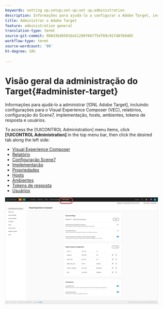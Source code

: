 ```yaml
---
keywords: setting up;setup;set-up;set up;administration
description: Informações para ajudá-lo a configurar o Adobe Target, incluindo preferências, implementação, gerenciamento de usuários, propriedades, configuração do Scene7, gerenciamento de host e tokens de resposta.
title: Administrar o Adobe Target
feature: administration general
translation-type: tm+mt
source-git-commit: 968d36d65016e51290f6bf754f69c91fd8f68405
workflow-type: tm+mt
source-wordcount: '90'
ht-degree: 18%

---
```



# Visão geral da administração do Target{#administer-target}

Informações para ajudá-lo a administrar [!DNL Adobe Target], incluindo configurações para o Visual Experience Composer (VEC), relatórios, configuração do Scene7, implementação, hosts, ambientes, tokens de resposta e usuários.

To access the [!UICONTROL Administration] menu items, click **[!UICONTROL Administration]** in the top menu bar, then click the desired tab along the left side:

* [Visual Experience Composer](/help/administrating-target/visual-experience-composer-set-up.md)
* [Relatório](/help/administrating-target/reporting.md)
* [Configuração Scene7](/help/administrating-target/scene7-settings.md)
* [Implementação](/help/c-implementing-target/implementing-target.md)
* [Propriedades](/help/administrating-target/c-user-management/property-channel/property-channel.md)
* [Hosts](/help/administrating-target/hosts.md)
* [Ambientes](/help/administrating-target/environments.md)
* [Tokens de resposta](/help/administrating-target/response-tokens.md)
* [Usuários](/help/administrating-target/c-user-management/user-management.md)

![Menu Administração do Adobe Target](/help/administrating-target/assets/administration.png)